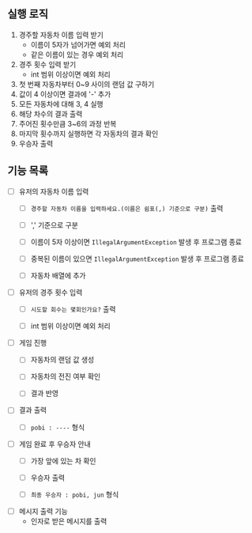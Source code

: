 ## 실행 로직
1. 경주할 자동차 이름 입력 받기
    - 이름이 5자가 넘어가면 예외 처리
    - 같은 이름이 있는 경우 예외 처리
2. 경주 횟수 입력 받기
    - int 범위 이상이면 예외 처리
3. 첫 번째 자동차부터 0~9 사이의 랜덤 값 구하기
4. 값이 4 이상이면 결과에 '-' 추가
5. 모든 자동차에 대해 3, 4 실행
6. 해당 차수의 결과 출력
7. 주어진 횟수만큼 3~6의 과정 반복
8. 마지막 횟수까지 실행하면 각 자동차의 결과 확인
9. 우승자 출력

## 기능 목록
- [ ] 유저의 자동차 이름 입력
    - [ ] `경주할 자동차 이름을 입력하세요.(이름은 쉼표(,) 기준으로 구분)` 출력
    - [ ] ',' 기준으로 구분
    - [ ] 이름이 5자 이상이면 `IllegalArgumentException` 발생 후 프로그램 종료
    - [ ] 중복된 이름이 있으면 `IllegalArgumentException` 발생 후 프로그램 종료
    - [ ] 자동차 배열에 추가


- [ ] 유저의 경주 횟수 입력
    - [ ] `시도할 회수는 몇회인가요?` 출력
    - [ ] int 범위 이상이면 예외 처리


- [ ] 게임 진행
    - [ ] 자동차의 랜덤 값 생성
    - [ ] 자동차의 전진 여부 확인
    - [ ] 결과 반영


- [ ] 결과 출력
    - [ ] `pobi : ----` 형식


- [ ] 게임 완료 후 우승자 안내
    - [ ] 가장 앞에 있는 차 확인
    - [ ] 우승자 출력
    - [ ] `최종 우승자 : pobi, jun` 형식  


- [ ] 메시지 출력 기능
  -  인자로 받은 메시지를 출력